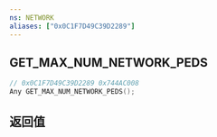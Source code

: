 ```yaml
---
ns: NETWORK
aliases: ["0x0C1F7D49C39D2289"]
---
```

## GET_MAX_NUM_NETWORK_PEDS

```c
// 0x0C1F7D49C39D2289 0x744AC008
Any GET_MAX_NUM_NETWORK_PEDS();
```

## 返回值
